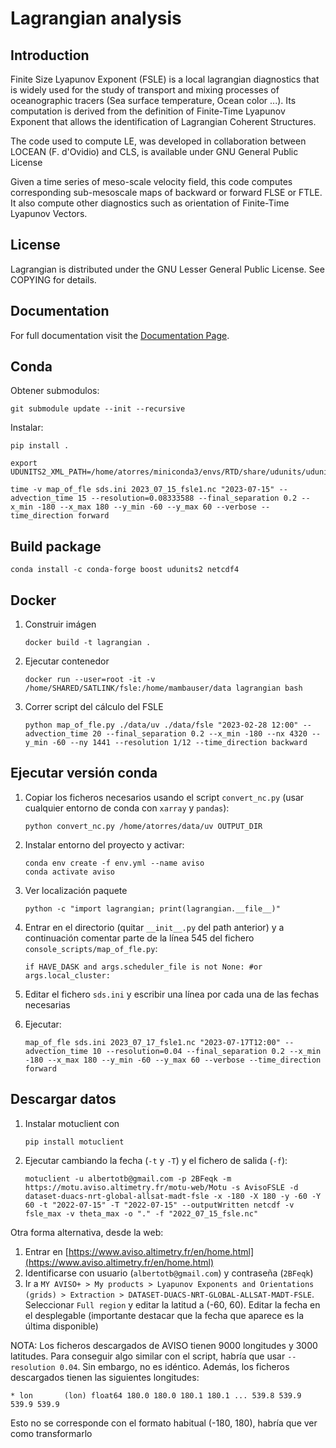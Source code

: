 Lagrangian analysis
===================

Introduction
------------

Finite Size Lyapunov Exponent (FSLE) is a local lagrangian diagnostics that is
widely used for the study of transport and mixing processes of oceanographic
tracers (Sea surface temperature, Ocean color ...). Its computation is derived
from the definition of Finite-Time Lyapunov Exponent that allows the
identification of  Lagrangian Coherent Structures.

The code used to compute LE, was developed in collaboration between LOCEAN (F.
d'Ovidio) and CLS, is available under GNU General Public License

Given a time series of meso-scale velocity field, this code computes
corresponding sub-mesoscale maps of backward or forward FLSE or FTLE. It also
compute other diagnostics such as orientation of Finite-Time Lyapunov Vectors.

License
-------

Lagrangian is distributed under the GNU Lesser General Public License. See
COPYING for details.

Documentation
-------------

For full documentation visit the [Documentation
Page](http://lagrangian.readthedocs.io/en/latest/index.html).

Conda
-----

Obtener submodulos:

```{bash}
git submodule update --init --recursive
```

Instalar:

```{bash}
pip install .
```

```{bash}
export UDUNITS2_XML_PATH=/home/atorres/miniconda3/envs/RTD/share/udunits/udunits2.xml
```

```{bash}
time -v map_of_fle sds.ini 2023_07_15_fsle1.nc "2023-07-15" --advection_time 15 --resolution=0.08333588 --final_separation 0.2 --x_min -180 --x_max 180 --y_min -60 --y_max 60 --verbose --time_direction forward
```

Build package
-------------

```{bash}
conda install -c conda-forge boost udunits2 netcdf4
```

Docker
------

1. Construir imágen

   ```{bash}
   docker build -t lagrangian .
   ```

2. Ejecutar contenedor

   ```{bash}
   docker run --user=root -it -v /home/SHARED/SATLINK/fsle:/home/mambauser/data lagrangian bash
   ```

3. Correr script del cálculo del FSLE

   ```{bash}
   python map_of_fle.py ./data/uv ./data/fsle "2023-02-28 12:00" --advection_time 20 --final_separation 0.2 --x_min -180 --nx 4320 --y_min -60 --ny 1441 --resolution 1/12 --time_direction backward
   ```


Ejecutar versión conda
----------------------

1. Copiar los ficheros necesarios usando el script `convert_nc.py` (usar cualquier entorno de conda con `xarray` y `pandas`):

   ```{bash}
   python convert_nc.py /home/atorres/data/uv OUTPUT_DIR
   ```

2. Instalar entorno del proyecto y activar:

   ```{bash}
   conda env create -f env.yml --name aviso
   conda activate aviso
   ```

3. Ver localización paquete

   ```{bash}
   python -c "import lagrangian; print(lagrangian.__file__)"
   ```

4. Entrar en el directorio (quitar `__init__.py` del path anterior) y a continuación comentar parte de la línea 545 del fichero `console_scripts/map_of_fle.py`:

   ```{python}
   if HAVE_DASK and args.scheduler_file is not None: #or args.local_cluster:
   ```

5. Editar el fichero `sds.ini` y escribir una línea por cada una de las fechas necesarias

6. Ejecutar:

   ```{bash}
   map_of_fle sds.ini 2023_07_17_fsle1.nc "2023-07-17T12:00" --advection_time 10 --resolution=0.04 --final_separation 0.2 --x_min -180 --x_max 180 --y_min -60 --y_max 60 --verbose --time_direction forward
   ```

Descargar datos
---------------

1. Instalar motuclient con 

   ```{bash}
   pip install motuclient
   ```

2. Ejecutar cambiando la fecha (`-t` y `-T`) y el fichero de salida (`-f`):

   ```{bash}
   motuclient -u albertotb@gmail.com -p 2BFeqk -m https://motu.aviso.altimetry.fr/motu-web/Motu -s AvisoFSLE -d dataset-duacs-nrt-global-allsat-madt-fsle -x -180 -X 180 -y -60 -Y 60 -t "2022-07-15" -T "2022-07-15" --outputWritten netcdf -v fsle_max -v theta_max -o "." -f "2022_07_15_fsle.nc"
   ```

Otra forma alternativa, desde la web:

1. Entrar en [https://www.aviso.altimetry.fr/en/home.html](https://www.aviso.altimetry.fr/en/home.html)
2. Identificarse con usuario (`albertotb@gmail.com`) y contraseña (`2BFeqk`)
3. Ir a `MY AVISO+ > My products > Lyapunov Exponents and Orientations (grids) > Extraction > DATASET-DUACS-NRT-GLOBAL-ALLSAT-MADT-FSLE`. Seleccionar `Full region` y editar la latitud a (-60, 60). Editar la fecha en el desplegable (importante destacar que la fecha que aparece es la última disponible)

NOTA: Los ficheros descargados de AVISO tienen 9000 longitudes y 3000 latitudes. Para conseguir algo similar con el script, habría que usar `--resolution 0.04`. Sin embargo, no es idéntico.
Además, los ficheros descargados tienen las siguientes longitudes: 

```
* lon       (lon) float64 180.0 180.0 180.1 180.1 ... 539.8 539.9 539.9 539.9
```

Esto no se corresponde con el formato habitual (-180, 180), habría que ver como transformarlo